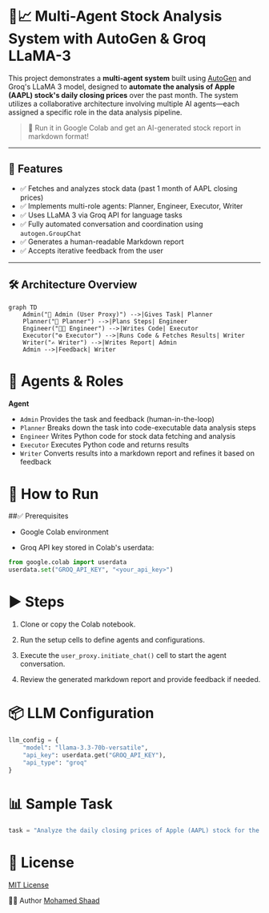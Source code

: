 # 🧠📈 Multi-Agent Stock Analysis System with AutoGen & Groq LLaMA-3

This project demonstrates a **multi-agent system** built using [AutoGen](https://github.com/microsoft/autogen) and Groq's LLaMA 3 model, designed to **automate the analysis of Apple (AAPL) stock's daily closing prices** over the past month. The system utilizes a collaborative architecture involving multiple AI agents—each assigned a specific role in the data analysis pipeline.

> 🚀 Run it in Google Colab and get an AI-generated stock report in markdown format!

---

## 📌 Features

- ✅ Fetches and analyzes stock data (past 1 month of AAPL closing prices)
- ✅ Implements multi-role agents: Planner, Engineer, Executor, Writer
- ✅ Uses LLaMA 3 via Groq API for language tasks
- ✅ Fully automated conversation and coordination using `autogen.GroupChat`
- ✅ Generates a human-readable Markdown report
- ✅ Accepts iterative feedback from the user

---

## 🛠️ Architecture Overview

```mermaid
graph TD
    Admin("👤 Admin (User Proxy)") -->|Gives Task| Planner
    Planner("🧠 Planner") -->|Plans Steps| Engineer
    Engineer("🧑‍💻 Engineer") -->|Writes Code| Executor
    Executor("⚙️ Executor") -->|Runs Code & Fetches Results| Writer
    Writer("✍️ Writer") -->|Writes Report| Admin
    Admin -->|Feedback| Writer
```

# 🧩 Agents & Roles
**Agent**	            
- `Admin`	      Provides the task and feedback (human-in-the-loop)
- `Planner`	    Breaks down the task into code-executable data analysis steps
- `Engineer`	  Writes Python code for stock data fetching and analysis
- `Executor`	  Executes Python code and returns results
- `Writer`	    Converts results into a markdown report and refines it based on feedback

# 🚀 How to Run
##✅ Prerequisites
- Google Colab environment

- Groq API key stored in Colab's userdata:

```python
from google.colab import userdata
userdata.set("GROQ_API_KEY", "<your_api_key>")
```

# ▶️ Steps
1. Clone or copy the Colab notebook.

2. Run the setup cells to define agents and configurations.

3. Execute the `user_proxy.initiate_chat()` cell to start the agent conversation.

4. Review the generated markdown report and provide feedback if needed.

# 📦 LLM Configuration
```python
llm_config = {
    "model": "llama-3.3-70b-versatile",
    "api_key": userdata.get("GROQ_API_KEY"),
    "api_type": "groq"
}
```

# 📊 Sample Task
```python
task = "Analyze the daily closing prices of Apple (AAPL) stock for the past 1 month and create a brief report."
```

# 🤝 License
[MIT License](LICENSE.txt)

🙋‍♂️ Author
[Mohamed Shaad](https://www.linkedin.com/in/mshaadk/)
